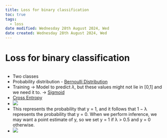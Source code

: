 ```yaml
---
title: Loss for binary classification
toc: true
tags:
  - loss
date modified: Wednesday 28th August 2024, Wed
date created: Wednesday 28th August 2024, Wed
---
```


# Loss for binary classification
```toc
```
- Two classes
- Probability distribution - [Bernoulli Distribution](Bernoulli%20Distribution.md)
- Training -> Model to predict $\lambda$, but these values might not lie in [0,1] and we need it to. -> [Sigmoid](Sigmoid.md)
- [Cross Entropy](Cross%20Entropy.md)
- ![](Pasted%20image%2020240828101513.webp)
- This represents the probability that y = 1, and it follows that 1 − λ represents the probability that y = 0. When we perform inference, we may want a point estimate of y, so we set y = 1 if λ > 0.5 and y = 0 otherwise.
- ![](Pasted%20image%2020240828101723.webp)